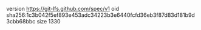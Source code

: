 version https://git-lfs.github.com/spec/v1
oid sha256:1c3b042f5ef893e453adc34223b3e6440fcfd36eb3f87d83d181b9d3cbb68bbc
size 1330
